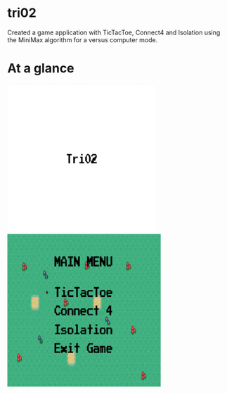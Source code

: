 # tri02

Created a game application with TicTacToe, Connect4 and Isolation using the MiniMax algorithm for a versus computer mode. 

# At a glance 

![Text](TitleScreen.png)
![mainmenu](mainmenu.png)
